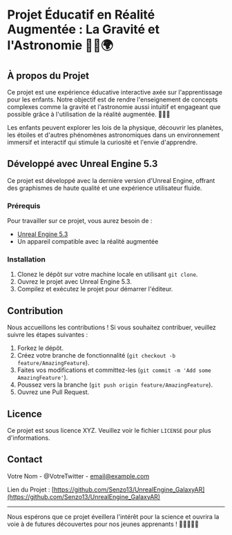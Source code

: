 # Projet Éducatif en Réalité Augmentée : La Gravité et l'Astronomie 🌌🚀🌍

## À propos du Projet

Ce projet est une expérience éducative interactive axée sur l'apprentissage pour les enfants. Notre objectif est de rendre l'enseignement de concepts complexes comme la gravité et l'astronomie aussi intuitif et engageant que possible grâce à l'utilisation de la réalité augmentée. 🧑‍🚀✨

Les enfants peuvent explorer les lois de la physique, découvrir les planètes, les étoiles et d'autres phénomènes astronomiques dans un environnement immersif et interactif qui stimule la curiosité et l'envie d'apprendre.

## Développé avec Unreal Engine 5.3

Ce projet est développé avec la dernière version d'Unreal Engine, offrant des graphismes de haute qualité et une expérience utilisateur fluide.

### Prérequis

Pour travailler sur ce projet, vous aurez besoin de :

- [Unreal Engine 5.3](https://www.unrealengine.com/)
- Un appareil compatible avec la réalité augmentée

### Installation

1. Clonez le dépôt sur votre machine locale en utilisant `git clone`.
2. Ouvrez le projet avec Unreal Engine 5.3.
3. Compilez et exécutez le projet pour démarrer l'éditeur.

## Contribution

Nous accueillons les contributions ! Si vous souhaitez contribuer, veuillez suivre les étapes suivantes :

1. Forkez le dépôt.
2. Créez votre branche de fonctionnalité (`git checkout -b feature/AmazingFeature`).
3. Faites vos modifications et committez-les (`git commit -m 'Add some AmazingFeature'`).
4. Poussez vers la branche (`git push origin feature/AmazingFeature`).
5. Ouvrez une Pull Request.

## Licence

Ce projet est sous licence XYZ. Veuillez voir le fichier `LICENSE` pour plus d'informations.

## Contact

Votre Nom - @VotreTwitter - email@example.com

Lien du Projet : [https://github.com/Senzo13/UnrealEngine_GalaxyAR](https://github.com/Senzo13/UnrealEngine_GalaxyAR)

---

Nous espérons que ce projet éveillera l'intérêt pour la science et ouvrira la voie à de futures découvertes pour nos jeunes apprenants ! 🌟👨‍🎓👩‍🎓

